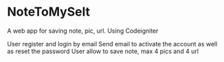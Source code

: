 # NoteToMySelt
A web app for saving note, pic, url. Using Codeigniter

User register and login by email
Send email to activate the account as well as reset the password
User allow to save note, max 4 pics and 4 url
